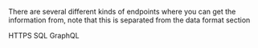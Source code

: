 There are several different kinds of endpoints where you can get the information from, note that this is separated from the data format section

HTTPS
SQL
GraphQL
